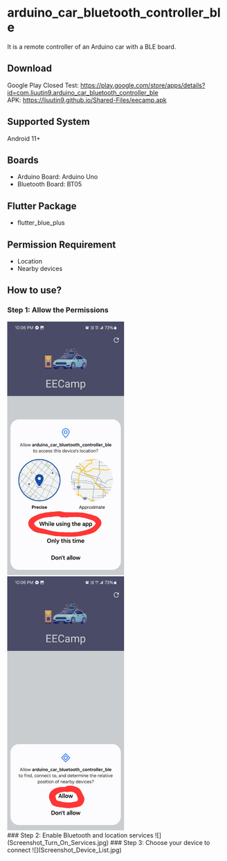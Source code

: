 # arduino_car_bluetooth_controller_ble
It is a remote controller of an Arduino car with a BLE board.

## Download
Google Play Closed Test: https://play.google.com/store/apps/details?id=com.liuutin9.arduino_car_bluetooth_controller_ble  
APK: https://liuutin9.github.io/Shared-Files/eecamp.apk

## Supported System
Android 11+

## Boards
- Arduino Board: Arduino Uno
- Bluetooth Board: BT05

## Flutter Package
- flutter_blue_plus

## Permission Requirement
- Location
- Nearby devices

## How to use?
### Step 1: Allow the Permissions
<div alignment>
<img src="Screenshot_Permission_Location.jpg" width="270" flex=true>
<img src="Screenshot_Permission_Nearby_Devices.jpg" width="270" flex=true>
</div>
### Step 2: Enable Bluetooth and location services
![](Screenshot_Turn_On_Services.jpg)
### Step 3: Choose your device to connect
![](Screenshot_Device_List.jpg)